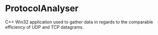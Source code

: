 # ProtocolAnalyser
C++ Win32 application used to gather data in regards to the comparable efficiency of UDP and TCP datagrams.
